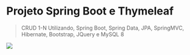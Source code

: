 # Projeto Spring Boot e Thymeleaf

> CRUD 1-N Utilizando, Spring Boot, Spring Data, JPA, SpringMVC, Hibernate, Bootstrap, JQuery e MySQL 8
  
  ![](header.png)
  
